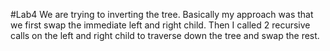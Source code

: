#Lab4 We are trying to inverting the tree. Basically my approach was that we first swap the immediate left and right child. Then I called 2 recursive calls on the left and right child to traverse down the tree and swap the rest.
